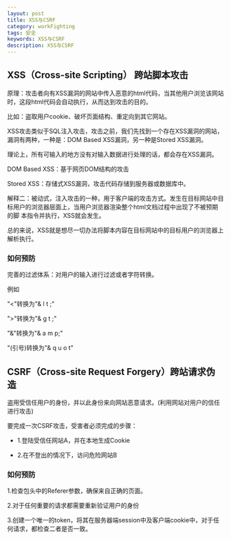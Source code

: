 ```yaml
---
layout: post
title: XSS与CSRF
category: workFighting
tags: 安全
keywords: XSS与CSRF
description: XSS与CSRF
---
```


## XSS（Cross-site Scripting） 跨站脚本攻击
原理：攻击者向有XSS漏洞的网站中传入恶意的html代码，当其他用户浏览该网站时，这段html代码会自动执行，从而达到攻击的目的。

比如：盗取用户cookie、破坏页面结构、重定向到其它网站。

XSS攻击类似于SQL注入攻击，攻击之前，我们先找到一个存在XSS漏洞的网站，漏洞有两种，一种是：DOM Based XSS漏洞，另一种是Stored XSS漏洞。

理论上，所有可输入的地方没有对输入数据进行处理的话，都会存在XSS漏洞。

DOM Based XSS：基于网页DOM结构的攻击

Stored XSS：存储式XSS漏洞，攻击代码存储到服务器或数据库中。

解释二：被动式，注入攻击的一种，用于客户端的攻击方式。发生在目标网站中目标用户的浏览器层面上，当用户浏览器渲染整个html文档过程中出现了不被预期的脚
本指令并执行，XSS就会发生。

总的来说，XSS就是想尽一切办法将脚本内容在目标网站中的目标用户的浏览器上解析执行。

### 如何预防
完善的过滤体系：对用户的输入进行过滤或者字符转换。

例如

"<"转换为"& l t ;" 

">"转换为"& g t ;"

"&"转换为"& a m p;" 

"(引号)转换为"& q u o t"

## CSRF（Cross-site Request Forgery）跨站请求伪造
盗用受信任用户的身份，并以此身份来向网站恶意请求。(利用网站对用户的信任进行攻击)

要完成一次CSRF攻击，受害者必须完成的步骤：

- 1.登陆受信任网站A，并在本地生成Cookie

- 2.在不登出的情况下，访问危险网站B

### 如何预防
1.检查包头中的Referer参数，确保来自正确的页面。

2.对于任何重要的请求都需要重新验证用户的身份

3.创建一个唯一的token，将其在服务器端session中及客户端cookie中，对于任何请求，都检查二者是否一致。
